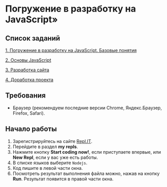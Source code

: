 # Погружение в разработку на JavaScript»

## Список заданий
[1. Погружение в разработку на JavaScript. Базовые понятия](les-1)

[2. Основы JavaScript](les-2)  

[3. Разработка сайта](les-3)

[4. Доработка проекта](les-4)

## Требования

- Браузер (рекомендуем последние версии Chrome, Яндекс.Браузер, Firefox, Safari).

## Начало работы

1. Зарегистрируйтесь на сайте [Repl.IT](https://repl.it/).
2. Перейдите в раздел **my repls**.
3. Нажмите кнопку **Start coding now!**, если приступаете впервые, или **New Repl**, если у вас уже есть работы.
4. В списке языков выберите `Nodejs`.
5. Код пишите в левой части окна.
6. Посмотреть результат выполнения файла можно, нажав на кнопку **Run**. Результат появится в правой части окна.
